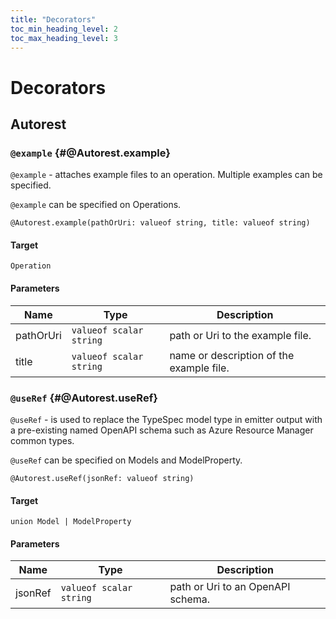 ```yaml
---
title: "Decorators"
toc_min_heading_level: 2
toc_max_heading_level: 3
---
```


# Decorators

## Autorest

### `@example` {#@Autorest.example}

`@example` - attaches example files to an operation. Multiple examples can be specified.

`@example` can be specified on Operations.

```typespec
@Autorest.example(pathOrUri: valueof string, title: valueof string)
```

#### Target

`Operation`

#### Parameters

| Name      | Type                    | Description                              |
| --------- | ----------------------- | ---------------------------------------- |
| pathOrUri | `valueof scalar string` | path or Uri to the example file.         |
| title     | `valueof scalar string` | name or description of the example file. |

### `@useRef` {#@Autorest.useRef}

`@useRef` - is used to replace the TypeSpec model type in emitter output with a pre-existing named OpenAPI schema such as Azure Resource Manager common types.

`@useRef` can be specified on Models and ModelProperty.

```typespec
@Autorest.useRef(jsonRef: valueof string)
```

#### Target

`union Model | ModelProperty`

#### Parameters

| Name    | Type                    | Description                       |
| ------- | ----------------------- | --------------------------------- |
| jsonRef | `valueof scalar string` | path or Uri to an OpenAPI schema. |
